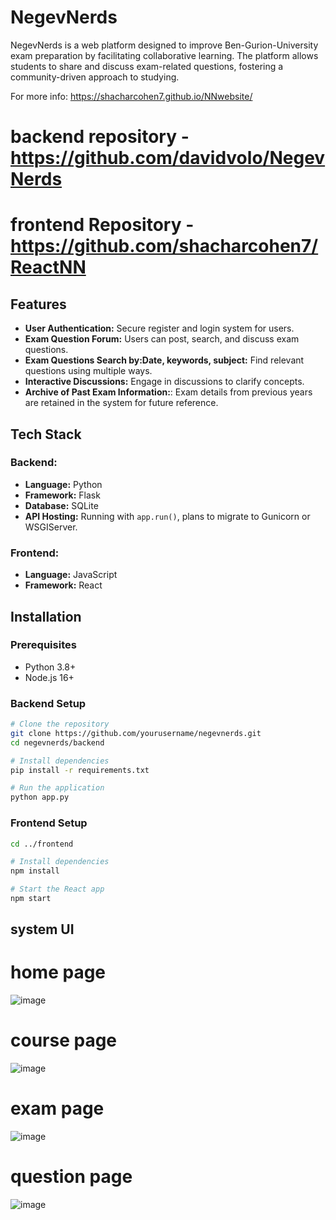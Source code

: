 # NegevNerds

NegevNerds is a web platform designed to improve Ben-Gurion-University exam preparation by facilitating collaborative learning. The platform allows students to share and discuss exam-related questions, fostering a community-driven approach to studying.

For more info: https://shacharcohen7.github.io/NNwebsite/

# backend repository - https://github.com/davidvolo/NegevNerds
# frontend Repository - https://github.com/shacharcohen7/ReactNN

## Features
- **User Authentication:** Secure register and login system for users.
- **Exam Question Forum:** Users can post, search, and discuss exam questions.
- **Exam Questions Search by:Date, keywords, subject:** Find relevant questions using multiple ways.
- **Interactive Discussions:** Engage in discussions to clarify concepts.
- **Archive of Past Exam Information:**:  Exam details from previous years are retained in the system for future reference.

## Tech Stack
### Backend:
- **Language:** Python
- **Framework:** Flask
- **Database:** SQLite 
- **API Hosting:** Running with `app.run()`, plans to migrate to Gunicorn or WSGIServer.

### Frontend:
- **Language:** JavaScript
- **Framework:** React

## Installation
### Prerequisites
- Python 3.8+
- Node.js 16+

### Backend Setup
```sh
# Clone the repository
git clone https://github.com/yourusername/negevnerds.git
cd negevnerds/backend

# Install dependencies
pip install -r requirements.txt

# Run the application
python app.py
```

### Frontend Setup
```sh
cd ../frontend

# Install dependencies
npm install

# Start the React app
npm start
```


## system UI
# home page 
![image](https://github.com/user-attachments/assets/cc27806c-16dd-453b-bd0b-3d42a05c3177)

# course page
![image](https://github.com/user-attachments/assets/79b79def-4c22-49fa-a949-a9dd1094c4e4)

# exam page 
![image](https://github.com/user-attachments/assets/a2d722c0-92e9-4791-84d5-3965951f967c)

# question page 
![image](https://github.com/user-attachments/assets/554a7c67-fdb1-401c-874b-67d028fac071)

